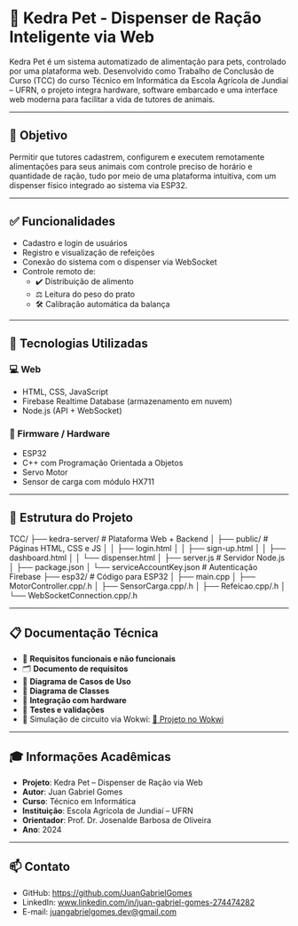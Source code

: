 # 🐾 Kedra Pet - Dispenser de Ração Inteligente via Web

Kedra Pet é um sistema automatizado de alimentação para pets, controlado por uma plataforma web. Desenvolvido como Trabalho de Conclusão de Curso (TCC) do curso Técnico em Informática da Escola Agrícola de Jundiaí – UFRN, o projeto integra hardware, software embarcado e uma interface web moderna para facilitar a vida de tutores de animais.

---

## 🎯 Objetivo

Permitir que tutores cadastrem, configurem e executem remotamente alimentações para seus animais com controle preciso de horário e quantidade de ração, tudo por meio de uma plataforma intuitiva, com um dispenser físico integrado ao sistema via ESP32.

---

## ✅ Funcionalidades

- Cadastro e login de usuários
- Registro e visualização de refeições
- Conexão do sistema com o dispenser via WebSocket
- Controle remoto de:
  - ✔️ Distribuição de alimento
  - ⚖️ Leitura do peso do prato
  - 🛠️ Calibração automática da balança

---

## 🧠 Tecnologias Utilizadas

### 💻 Web
- HTML, CSS, JavaScript
- Firebase Realtime Database (armazenamento em nuvem)
- Node.js (API + WebSocket)

### 🤖 Firmware / Hardware
- ESP32
- C++ com Programação Orientada a Objetos
- Servo Motor
- Sensor de carga com módulo HX711

---

## 📁 Estrutura do Projeto

TCC/
├── kedra-server/               # Plataforma Web + Backend
│   ├── public/                 # Páginas HTML, CSS e JS
│   │   ├── login.html
│   │   ├── sign-up.html
│   │   ├── dashboard.html
│   │   └── dispenser.html
│   ├── server.js               # Servidor Node.js
│   ├── package.json
│   └── serviceAccountKey.json # Autenticação Firebase
├── esp32/                      # Código para ESP32
│   ├── main.cpp
│   ├── MotorController.cpp/.h
│   ├── SensorCarga.cpp/.h
│   ├── Refeicao.cpp/.h
│   └── WebSocketConnection.cpp/.h

---

## 📋 Documentação Técnica

* 📌 **Requisitos funcionais e não funcionais**
* 🗂️ **Documento de requisitos**
* 🧾 **Diagrama de Casos de Uso**
* 🧱 **Diagrama de Classes**
* 🔌 **Integração com hardware**
* 🧪 **Testes e validações**
* 🧪 Simulação de circuito via Wokwi:
  [🔗 Projeto no Wokwi](https://wokwi.com/projects/413043738404595713)

---

## 🎓 Informações Acadêmicas

* **Projeto**: Kedra Pet – Dispenser de Ração via Web
* **Autor**: Juan Gabriel Gomes
* **Curso**: Técnico em Informática
* **Instituição**: Escola Agrícola de Jundiaí – UFRN
* **Orientador**: Prof. Dr. Josenalde Barbosa de Oliveira
* **Ano**: 2024

---

## 📫 Contato

* GitHub: https://github.com/JuanGabrielGomes
* LinkedIn: www.linkedin.com/in/juan-gabriel-gomes-274474282
* E-mail: juangabrielgomes.dev@gmail.com
